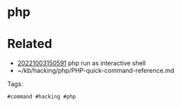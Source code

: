 # php

# Related

- [20221003150591](/zet/20221003150591/README.md) php run as interactive shell
- ~/kb/hacking/php/PHP-quick-command-reference.md

Tags:

    #command #hacking #php 
